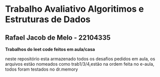 <h1>Trabalho Avaliativo Algoritimos e Estruturas de Dados</h1>
<h2>Rafael Jacob de Melo - 22104335</h2>

<strong>Trabalhos do leet code feitos em aula/casa</strong>
<p>neste repositório esta armazenado todos os desafios pedidos em aula, os arquivos estão nomeados como trab1/3/4,estão na ordem feita no e-aula, todos foram testados no dr.memory</p>


